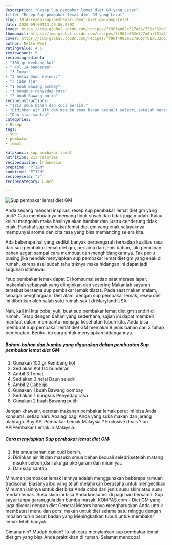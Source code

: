 ```yaml
---
description: "Resep Sup pembakar lemat diet GM yang Lezat"
title: "Resep Sup pembakar lemat diet GM yang Lezat"
slug: 3914-resep-sup-pembakar-lemat-diet-gm-yang-lezat
date: 2020-09-09T13:49:06.959Z
image: https://img-global.cpcdn.com/recipes/ff90f4002e327a6b/751x532cq70/sup-pembakar-lemat-diet-gm-foto-resep-utama.jpg
thumbnail: https://img-global.cpcdn.com/recipes/ff90f4002e327a6b/751x532cq70/sup-pembakar-lemat-diet-gm-foto-resep-utama.jpg
cover: https://img-global.cpcdn.com/recipes/ff90f4002e327a6b/751x532cq70/sup-pembakar-lemat-diet-gm-foto-resep-utama.jpg
author: Nelle West
ratingvalue: 4.5
reviewcount: 5
recipeingredient:
- "100 gr Kembang kol"
- " Kol 14 bunderan"
- "3 Tomat"
- "3 helai Daun seledri"
- "2 Cabe ijo"
- "1 buah Bawang bombay"
- "1 bungkus Penyedap rasa"
- "2 buah Bawang putih"
recipeinstructions:
- "Iris smua bahan dan cuci bersih."
- "Didihkan air 1lt dan masukn smua bahan kecuali seledri,setelah matang msukn seledri,dsni aku ga pke garam dan micin ya.."
- "Dan siap santap"
categories:
- Resep
tags:
- sup
- pembakar
- lemat

katakunci: sup pembakar lemat 
nutrition: 213 calories
recipecuisine: Indonesian
preptime: "PT12M"
cooktime: "PT32M"
recipeyield: "3"
recipecategory: Lunch

---
```



![Sup pembakar lemat diet GM](https://img-global.cpcdn.com/recipes/ff90f4002e327a6b/751x532cq70/sup-pembakar-lemat-diet-gm-foto-resep-utama.jpg)

Anda sedang mencari inspirasi resep sup pembakar lemat diet gm yang unik? Cara membuatnya memang tidak susah dan tidak juga mudah. Kalau keliru mengolah maka hasilnya akan hambar dan justru cenderung tidak enak. Padahal sup pembakar lemat diet gm yang enak selayaknya mempunyai aroma dan cita rasa yang bisa memancing selera kita.

Ada beberapa hal yang sedikit banyak berpengaruh terhadap kualitas rasa dari sup pembakar lemat diet gm, pertama dari jenis bahan, lalu pemilihan bahan segar, sampai cara membuat dan menghidangkannya. Tak perlu pusing jika hendak menyiapkan sup pembakar lemat diet gm yang enak di rumah, karena asal sudah tahu triknya maka hidangan ini dapat jadi suguhan istimewa.

*sup pembakar lemak dapat DI komsumsi setiap saat merasa lapar, makanlah sebanyak yang diinginkan dan sesering Makanlah sayuran tersebut bersama sup pembakar lemak diatas. Pada saat makan malam, sebagai penghargaan. Diet alami dengan sup pembakar lemak, resep diet ini diberikan oleh salah satu rumah sakit di Maryland USA.


Nah, kali ini kita coba, yuk, buat sup pembakar lemat diet gm sendiri di rumah. Tetap dengan bahan yang sederhana, sajian ini dapat memberi manfaat dalam membantu menjaga kesehatan tubuh kita. Anda bisa membuat Sup pembakar lemat diet GM memakai 8 jenis bahan dan 3 tahap pembuatan. Berikut ini cara untuk menyiapkan hidangannya.

<!--inarticleads1-->

##### Bahan-bahan dan bumbu yang digunakan dalam pembuatan Sup pembakar lemat diet GM:

1. Gunakan 100 gr Kembang kol
1. Sediakan  Kol 1/4 bunderan
1. Ambil 3 Tomat
1. Sediakan 3 helai Daun seledri
1. Ambil 2 Cabe ijo
1. Gunakan 1 buah Bawang bombay
1. Sediakan 1 bungkus Penyedap rasa
1. Gunakan 2 buah Bawang putih


Jangan khawatir, deretan makanan pembakar lemak perut ini bisa Anda konsumsi setiap hari. Apalagi bagi Anda yang suka makan dan jarang olahraga. Buy API Pembakar Lemak Malaysia ? Exclusive deals ? on APIPembakar Lemak in Malaysia. 

<!--inarticleads2-->

##### Cara menyiapkan Sup pembakar lemat diet GM:

1. Iris smua bahan dan cuci bersih.
1. Didihkan air 1lt dan masukn smua bahan kecuali seledri,setelah matang msukn seledri,dsni aku ga pke garam dan micin ya..
1. Dan siap santap


Minuman pembakar lemak lainnya adalah menggunakan beberapa ramuan tradisonal. Biasanya ibu yang telah melahirkan berusaha untuk mengecilkan Minuman lainnya untuk diet bisa Anda coba dari jenis susu skim atau susu rendah lemak. Susu skim ini bisa Anda konsumsi di pagi hari bersama. Sup sayur tanpa garam,gula dan bumbu masak. KOMPAS.com - Diet GM yang juga dikenal dengan diet General Motors hanya mengharuskan Anda untuk membatasi menu dan porsi makan untuk diet selama satu minggu dengan imbalan turun berat badan yang Meningkatkan tubuh untuk membakar lemak lebih banyak. 

Gimana nih? Mudah bukan? Itulah cara menyiapkan sup pembakar lemat diet gm yang bisa Anda praktikkan di rumah. Selamat mencoba!
